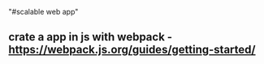 "#scalable web app" 
## crate a app in js with webpack - https://webpack.js.org/guides/getting-started/
